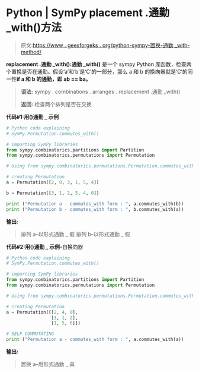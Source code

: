 # Python | SymPy placement .通勤 _with()方法

> 原文:[https://www . geesforgeks . org/python-sympy-置换-通勤 _with-method/](https://www.geeksforgeeks.org/python-sympy-permutation-commutes_with-method/)

 **replacement .通勤 _with():通勤 _with()** 是一个 sympy Python 库函数，检查两个置换是否在通勤。假设‘a’和‘b’是‘C’的一部分，那么 a 和 b 的换向器就是‘C’的同一性**if a 和 b 的通勤，即 ab == ba。**

> **语法:**
> sympy . combinations . arranges . replacement .通勤 _with()
> 
> **返回:**
> 检查两个排列是否在交换

**代码#1:用()通勤 _ 示例**

```py
# Python code explaining
# SymPy.Permutation.commutes_with()

# importing SymPy libraries
from sympy.combinatorics.partitions import Partition
from sympy.combinatorics.permutations import Permutation

# Using from sympy.combinatorics.permutations.Permutation.commutes_with() method 

# creating Permutation
a = Permutation([2, 0, 3, 1, 5, 4])

b = Permutation([3, 1, 2, 5, 4, 0])

print ("Permutation a - commutes_with form : ", a.commutes_with(b))
print ("Permutation b - commutes_with form : ", b.commutes_with(a))
```

**输出:**

> 排列 a–以形式通勤 _ 假
> 排列 b–以形式通勤 _ 假

**代码#2:用()通勤 _ 示例**–自换向器

```py
# Python code explaining
# SymPy.Permutation.commutes_with()

# importing SymPy libraries
from sympy.combinatorics.partitions import Partition
from sympy.combinatorics.permutations import Permutation

# Using from sympy.combinatorics.permutations.Permutation.commutes_with() method 

# creating Permutation
a = Permutation([[2, 4, 0], 
                 [3, 1, 2],
                 [1, 5, 6]])

# SELF COMMUTATING    
print ("Permutation a - commutes_with form : ", a.commutes_with(a))
```

**输出:**

> 置换 a–用形式通勤 _ 真